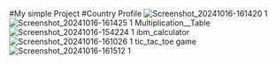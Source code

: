 #My simple Project 
#Country Profile
![Screenshot_20241016-161420 1](https://github.com/user-attachments/assets/ce101722-8a6a-4fe0-83c6-fb04a003dd85)
![Screenshot_20241016-161425 1](https://github.com/user-attachments/assets/552abe3f-eba9-4ed5-87f6-52faca5f1004)
Multiplication__Table
![Screenshot_20241016-154224 1](https://github.com/user-attachments/assets/dfe0ded6-d363-4672-bf8b-a8a963f71011)
ibm_calculator
![Screenshot_20241016-161026 1](https://github.com/user-attachments/assets/746a7540-b998-4efe-b90c-031846d1493d)
tic_tac_toe game
![Screenshot_20241016-161512 1](https://github.com/user-attachments/assets/17a4c5a7-b7c7-4d9d-a92e-c55b6c58d867)






